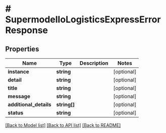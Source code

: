 # # SupermodelIoLogisticsExpressErrorResponse

## Properties

Name | Type | Description | Notes
------------ | ------------- | ------------- | -------------
**instance** | **string** |  | [optional]
**detail** | **string** |  | [optional]
**title** | **string** |  | [optional]
**message** | **string** |  | [optional]
**additional_details** | **string[]** |  | [optional]
**status** | **string** |  | [optional]

[[Back to Model list]](../../README.md#models) [[Back to API list]](../../README.md#endpoints) [[Back to README]](../../README.md)
